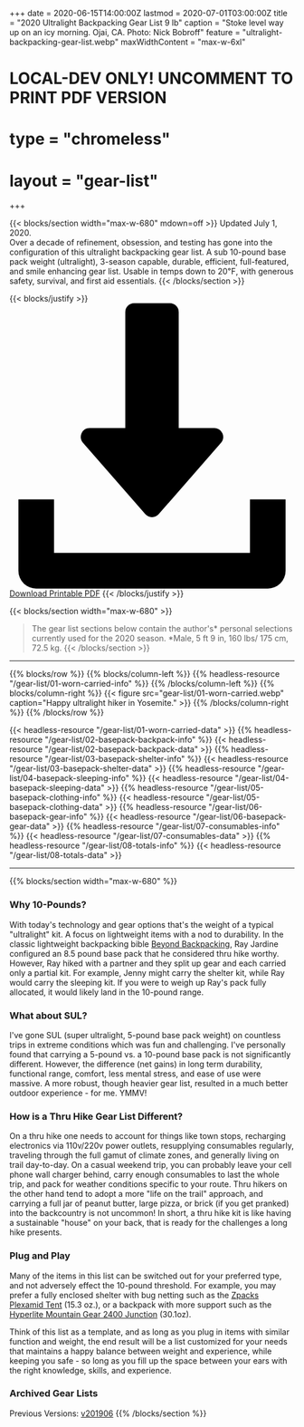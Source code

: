 +++
date = 2020-06-15T14:00:00Z
lastmod = 2020-07-01T03:00:00Z
title = "2020 Ultralight Backpacking Gear List 9 lb"
caption = "Stoke level way up on an icy morning. Ojai, CA. Photo: Nick Bobroff"
feature = "ultralight-backpacking-gear-list.webp"
maxWidthContent = "max-w-6xl"

# LOCAL-DEV ONLY! UNCOMMENT TO PRINT PDF VERSION
# type = "chromeless"
# layout = "gear-list"
+++

{{< blocks/section width="max-w-680" mdown=off >}}
<time class="text-raven-700" datetime="2020-07-01T03:00:00Z">Updated July 1, 2020.</time>
<br>
<span class="lead">Over a decade of refinement, obsession, and testing has gone into the configuration of this ultralight backpacking gear list. A sub 10-pound base pack weight (ultralight), 3-season capable, durable, efficient, full-featured, and smile enhancing gear list. Usable in temps down to 20&#8457;, with generous safety, survival, and first aid essentials.</span>
{{< /blocks/section >}}

{{< blocks/justify >}}
<a class="inline-flex items-center rounded font-content-sans font-semibold text-raven-900 bg-white hover:bg-raven-100 py-2 px-4 border border-raven-900" href="/pdf/2020-ultralight-backpacking-gear-list-9-lb.pdf" role="button"><svg class="fill-current h-4 w-auto mr-2" viewBox="0 0 32 32" xmlns="http://www.w3.org/2000/svg" xmlns:xlink="http://www.w3.org/1999/xlink"><path d="M23.9 14.586c-.162-.357-.518-.587-.9-.586h-4V1a1 1 0 00-1-1h-4a1 1 0 00-1 1v13H9a1 1 0 00-.91.586c-.164.358-.1.776.158 1.072l7 8c.2.218.464.342.752.342s.562-.126.752-.342l7-8c.26-.294.32-.714.158-1.072zM27 22v6H5v-6H1v8a2 2 0 002 2h26a2 2 0 002-2v-8h-4z"></path></svg><span>Download Printable PDF</span></a>
{{< /blocks/justify >}}

{{< blocks/section width="max-w-680" >}}
> The gear list sections below contain the author's* personal selections currently used for the 2020 season. *Male, 5 ft 9 in, 160 lbs/ 175 cm, 72.5 kg.
{{< /blocks/section >}}

* * *

{{% blocks/row %}}
{{% blocks/column-left %}}
{{% headless-resource "/gear-list/01-worn-carried-info" %}}
{{% /blocks/column-left %}}
{{% blocks/column-right %}}
{{< figure src="gear-list/01-worn-carried.webp" caption="Happy ultralight hiker in Yosemite." >}}
{{% /blocks/column-right %}}
{{% /blocks/row %}}

{{< headless-resource "/gear-list/01-worn-carried-data" >}}
{{% headless-resource "/gear-list/02-basepack-backpack-info" %}}
{{< headless-resource "/gear-list/02-basepack-backpack-data" >}}
{{% headless-resource "/gear-list/03-basepack-shelter-info" %}}
{{< headless-resource "/gear-list/03-basepack-shelter-data" >}}
{{% headless-resource "/gear-list/04-basepack-sleeping-info" %}}
{{< headless-resource "/gear-list/04-basepack-sleeping-data" >}}
{{% headless-resource "/gear-list/05-basepack-clothing-info" %}}
{{< headless-resource "/gear-list/05-basepack-clothing-data" >}}
{{% headless-resource "/gear-list/06-basepack-gear-info" %}}
{{< headless-resource "/gear-list/06-basepack-gear-data" >}}
{{% headless-resource "/gear-list/07-consumables-info" %}}
{{< headless-resource "/gear-list/07-consumables-data" >}}
{{% headless-resource "/gear-list/08-totals-info" %}}
{{< headless-resource "/gear-list/08-totals-data" >}}

* * *

{{% blocks/section width="max-w-680" %}}
### Why 10-Pounds?

With today's technology and gear options that's the weight of a typical "ultralight" kit. A focus on lightweight items with a nod to durability. In the classic lightweight backpacking bible [Beyond Backpacking](https://www.amazon.com/dp/0963235931/?tag=ltrl-20), Ray Jardine configured an 8.5 pound base pack that he considered thru hike worthy. However, Ray hiked with a partner and they split up gear and each carried only a partial kit. For example, Jenny might carry the shelter kit, while Ray would carry the sleeping kit. If you were to weigh up Ray's pack fully allocated, it would likely land in the 10-pound range.

### What about SUL?

I've gone SUL (super ultralight, 5-pound base pack weight) on countless trips in extreme conditions which was fun and challenging. I've personally found that carrying a 5-pound vs. a 10-pound base pack is not significantly different. However, the difference (net gains) in long term durability, functional range, comfort, less mental stress, and ease of use were massive. A more robust, though heavier gear list, resulted in a much better outdoor experience - for me. YMMV!

### How is a Thru Hike Gear List Different?

On a thru hike one needs to account for things like town stops, recharging electronics via 110v/220v power outlets, resupplying consumables regularly, traveling through the full gamut of climate zones, and generally living on trail day-to-day. On a casual weekend trip, you can probably leave your cell phone wall charger behind, carry enough consumables to last the whole trip, and pack for weather conditions specific to your route. Thru hikers on the other hand tend to adopt a more "life on the trail" approach, and carrying a full jar of peanut butter, large pizza, or brick (if you get pranked) into the backcountry is not uncommon! In short, a thru hike kit is like having a sustainable "house" on your back, that is ready for the challenges a long hike presents.

### Plug and Play

Many of the items in this list can be switched out for your preferred type, and not adversely effect the 10-pound threshold. For example, you may prefer a fully enclosed shelter with bug netting such as the [Zpacks Plexamid Tent](https://zpacks.com/products/plexamid-tent?aff=37) (15.3 oz.), or a backpack with more support such as the [Hyperlite Mountain Gear 2400 Junction](https://www.avantlink.com/click.php?tt=pl&ti=3502&pw=149605&mi=13582&pt=3&pri=340) (30.1oz).

Think of this list as a template, and as long as you plug in items with similar function and weight, the end result will be a list customized for your needs that maintains a happy balance between weight and experience, while keeping you safe - so long as you fill up the space between your ears with the right knowledge, skills, and experience.

### Archived Gear Lists

Previous Versions: [v201906](/pdf/2019-ultralight-backpacking-gear-list-10-lb.pdf)
{{% /blocks/section %}}
